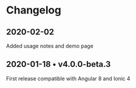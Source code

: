 # Changelog

## 2020-02-02
Added usage notes and demo page

## 2020-01-18 • v4.0.0-beta.3
First release compatible with Angular 8 and Ionic 4